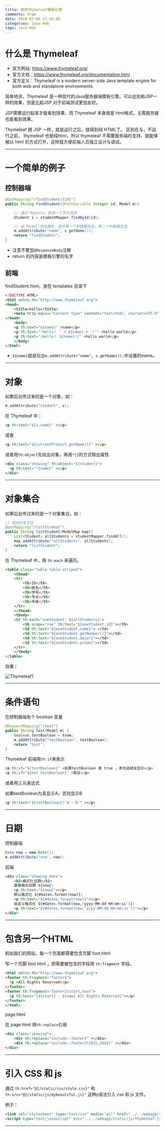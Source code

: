 ```yaml
---
title: 使用Thymeleaf模板引擎
comments: true
date: 2018-07-06 11:35:48
categories: Java Web
tags: Java Web
---
```


# 什么是 Thymeleaf

- 官方网站: https://www.thymeleaf.org/
- 官方文档：https://www.thymeleaf.org/documentation.html
- 官方定义：Thymeleaf is a modern server-side Java template engine for both web and standalone environments.

简单地讲，Thymeleaf 是一种现代的Java服务器端模板引擎。可以达到和JSP一样的效果，但是比起JSP 对于前端测试更加友好。

JSP需要运行起来才能看到效果，而 Thymeleaf 本身就是 html格式，无需服务器也能看到效果。

Thymeleaf 跟 JSP 一样，就是运行之后，就得到纯 HTML了。 区别在与，不运行之前， thymeleaf 也是纯html，所以 thymeleaf 不需要服务端的支持，就能够被以 html 的方式打开，这样就方便前端人员独立设计与调试。

<!-- more-->

---

# 一个简单的例子

## 控制器端

```java
@GetMapping("/findStudent/{id}")
public String findStudent(@PathVariable Integer id, Model m){

    // 通过 Mybatis 查询一个学生信息
    Student s = studentMapper.findById(id);

    // 给 Model 添加属性，其中第一个参数属性名，第二个参数属性值
    m.addAttribute("name", s.getName());
    return "findStudent";
}
```

- 注意不要加`@ResponseBody`注解
- return 的内容是模板引擎的名字

## 前端

findStudent.html，放在 templates 目录下

```html
<!DOCTYPE HTML>
<html xmlns:th="http://www.thymeleaf.org">
<head>
    <title>hello</title>
    <meta http-equiv="Content-Type" content="text/html; charset=UTF-8" />
</head>
    <body>
    <p th:text="${name}" >name</p>
    <p th:text="'Hello！ ' + ${name} + '!'" >hello world</p>
    <p th:text="|Hello！ ${name}!|" >hello world</p>
    </body>
</html>
```

- `${name}`就是后台`m.addAttribute("name", s.getName());`中设置的name。

---

# 对象

如果后台传过来的是一个对象，如：

```java
m.addAttribute("student", s);
```

在 Thymeleaf 中：

```html
<p th:text="${s.name}" ></p>
```

或者

```html
<p th:text="${currentProduct.getName()}" ></p>
```

或者用`th:object`先给出对象，再用`*{}`的方式取出属性

```html
<div class="showing" th:object="${student}">
  <p th:text="*{name}" ></p>
</div>
```

---

# 对象集合

如果后台传过来的是一个对象集合，如：

```java
// 查找所有学生
@GetMapping("/listStudent")
public String listStudent(ModelMap map){
    List<Student> allStudents = studentMapper.findAll();
    map.addAttribute("allStudents", allStudents);
    return "listStudent";
}
```

在 Thymeleaf 中，用 `th:each` 来遍历。

```html
<table class="table table-striped">
    <thead>
    <tr>
        <th>ID</th>
        <th>姓名</th>
        <th>学号</th>
        <th>专业</th>
        <th>年级</th>
    </tr>
    </thead>
    <tbody>
    <tr th:each="oneStudent: ${allStudents}">
        <th scope="row" th:text="${oneStudent.id}"></th>
        <td th:text="${oneStudent.name}"> </td>
        <td th:text="${oneStudent.getNumber()}"></td>
        <td th:text="${oneStudent.major}"></td>
        <td th:text="${oneStudent.grade}"></td>
    </tr>
    </tbody>
</table>
```

效果：

![Thymeleaf1](../../../../images/Webapp/Thymeleaf1.png)

---

# 条件语句

在控制器端有个 boolean 变量

```java
@RequestMapping("/test")
public String test(Model m) {
    boolean testBoolean = true;
    m.addAttribute("testBoolean", testBoolean);
    return "test";
}
```

 Thymeleaf 前端用`th:if`来表示

 ```html
 <p th:if="${testBoolean}" >如果testBoolean 是 true ，本句话就会显示</p>
 <p th:if="${not testBoolean}" >取反</p>
 ```

或者用三元表达式

如果testBoolean为真显示A，否则显示B

```html
<p th:text="${testBoolean}?'A':'B'" ></p>
```

---

# 日期

控制器端

```java
Date now = new Date();
m.addAttribute("now", now);
```


前端

```html
<div class="showing date">
    <h2>格式化日期</h2>
    直接输出日期 ${now}:
    <p th:text="${now}"></p>
    默认格式化 ${#dates.format(now)}:
    <p th:text="${#dates.format(now)}"></p>
    自定义格式化 ${#dates.format(now,'yyyy-MM-dd HH:mm:ss')}:
    <p th:text="${#dates.format(now,'yyyy-MM-dd HH:mm:ss')}"></p>
</div>
```

---

# 包含另一个HTML

 假如我们的网站，每一个页面都需要包含页脚 foot.html

 写一个页脚 foot.html ，把需要被包含的字段用 `th:fragment` 字段。

 ```html
 <html xmlns:th="http://www.thymeleaf.org">
<footer th:fragment="footer1">
   <p >All Rights Reserved</p>
</footer>
<footer th:fragment="footer2(start,now)">
   <p th:text="|${start} - ${now} All Rights Reserved|"></p>
</footer>
</html>
 ```

page.html

在 page.html 用`th:replace`引用

```html
<div class="showing">
    <div th:replace="include::footer1" ></div>
    <div th:replace="include::footer2(2015,2018)" ></div>
</div>
```

---

# 引入 CSS 和 js

通过 `th:href="@{/static/css/style.css}"` 和 `th:src="@{/static/js/mybeautiful.js}"` 这种`@`语法引入 css 和 js 文件。

例子：

```html
<link rel="stylesheet" type="text/css" media="all" href="../../webapp/static/css/style.css" th:href="@{/static/css/style.css}"/>
<script type="text/javascript" src="../../webapp/static/js/thymeleaf.js" th:src="@{/static/js/mybeautiful.js}"></script>
```
---

#
